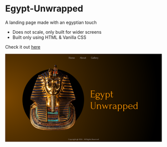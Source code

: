 # Egypt-Unwrapped

A landing page made with an egyptian touch

- Does not scale, only built for wider screens
- Built only using HTML & Vanilla CSS

Check it out [here](https://flushthemoney.github.io/Egypt-Unwrapped/)

![Screenshot of site to view on mobile](resources/Screenshot%20from%202024-05-26%2015-54-09.png)
